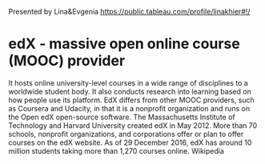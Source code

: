Presented by Lina&Evgenia
https://public.tableau.com/profile/linakhier#!/

# edX - massive open online course (MOOC) provider
It hosts online university-level courses in a wide range of disciplines to a worldwide student body. It also conducts research into learning based on how people use its platform. EdX differs from other MOOC providers, such as Coursera and Udacity, in that it is a nonprofit organization and runs on the Open edX open-source software. The Massachusetts Institute of Technology and Harvard University created edX in May 2012. More than 70 schools, nonprofit organizations, and corporations offer or plan to offer courses on the edX website. As of 29 December 2016, edX has around 10 million students taking more than 1,270 courses online. Wikipedia
